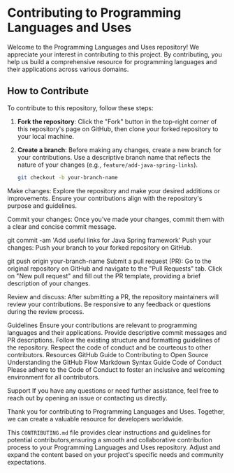 # Contributing to Programming Languages and Uses

Welcome to the Programming Languages and Uses repository! We appreciate your interest in contributing to this project. By contributing, you help us build a comprehensive resource for programming languages and their applications across various domains.

## How to Contribute

To contribute to this repository, follow these steps:

1. **Fork the repository**: Click the "Fork" button in the top-right corner of this repository's page on GitHub, then clone your forked repository to your local machine.

2. **Create a branch**: Before making any changes, create a new branch for your contributions. Use a descriptive branch name that reflects the nature of your changes (e.g., `feature/add-java-spring-links`).

   ```bash
   git checkout -b your-branch-name
Make changes: Explore the repository and make your desired additions or improvements. Ensure your contributions align with the repository's purpose and guidelines.

Commit your changes: Once you've made your changes, commit them with a clear and concise commit message.


git commit -am 'Add useful links for Java Spring framework'
Push your changes: Push your branch to your forked repository on GitHub.


git push origin your-branch-name
Submit a pull request (PR): Go to the original repository on GitHub and navigate to the "Pull Requests" tab. Click on "New pull request" and fill out the PR template, providing a brief description of your changes.

Review and discuss: After submitting a PR, the repository maintainers will review your contributions. Be responsive to any feedback or questions during the review process.

Guidelines
Ensure your contributions are relevant to programming languages and their applications.
Provide descriptive commit messages and PR descriptions.
Follow the existing structure and formatting guidelines of the repository.
Respect the code of conduct and be courteous to other contributors.
Resources
GitHub Guide to Contributing to Open Source
Understanding the GitHub Flow
Markdown Syntax Guide
Code of Conduct
Please adhere to the Code of Conduct to foster an inclusive and welcoming environment for all contributors.

Support
If you have any questions or need further assistance, feel free to reach out by opening an issue or contacting us directly.

Thank you for contributing to Programming Languages and Uses. Together, we can create a valuable resource for developers worldwide.

This `CONTRIBUTING.md` file provides clear instructions and guidelines for potential contributors,ensuring a smooth and collaborative contribution process to your Programming Languages and Uses repository. Adjust and expand the content based on your project's specific needs and community expectations.
